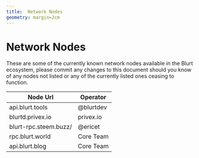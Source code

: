 ```yaml
---
title:  Network Nodes
geometry: margin=2cm
---
```


# Network Nodes

These are some of the currently known network nodes available in the Blurt ecosystem, please commit any changes to this document should you know of any nodes not listed or any of the currently listed ones ceasing to function. 


| Node Url              | Operator  |  
|-----------------------|-----------|
| api.blurt.tools       | @blurtdev |
| blurtd.privex.io      | privex.io |  
| blurt-rpc.steem.buzz/ | @ericet   | 
| rpc.blurt.world       | Core Team | 
| api.blurt.blog        | Core Team |
